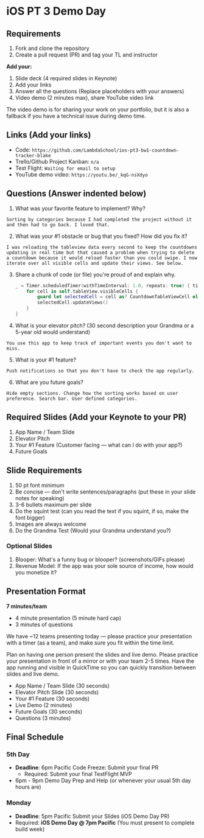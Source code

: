 # iOS PT 3 Demo Day

## Requirements

1. Fork and clone the repository
2. Create a pull request (PR) and tag your TL and instructor

**Add your:**

1. Slide deck (4 required slides in Keynote)
2. Add your links
3. Answer all the questions (Replace placeholders with your answers)
4. Video demo (2 minutes max), share YouTube video link

The video demo is for sharing your work on your portfolio, but it is also a fallback if you have a technical issue during demo time.

## Links (Add your links)

* Code: `https://github.com/LambdaSchool/ios-pt3-bw1-countdown-tracker-blake`
* Trello/Github Project Kanban: `n/a`
* Test Flight: `Waiting for email to setup`
* YouTube demo video: `https://youtu.be/_kqG-nsXdyo`

## Questions (Answer indented below)

1. What was your favorite feature to implement? Why?

`Sorting by categories because I had completed the project without it and then had to go back. I loved that.`

2. What was your #1 obstacle or bug that you fixed? How did you fix it?

`I was reloading the tableview data every second to keep the countdowns updating in real time but that caused a problem when trying to delete a countdown because it would reload faster than you could swipe. I now iterate over all visible cells and update their views. See below.`
  
3. Share a chunk of code (or file) you're proud of and explain why.

    ```swift
    _ = Timer.scheduledTimer(withTimeInterval: 1.0, repeats: true) { timer in
        for cell in self.tableView.visibleCells {
            guard let selectedCell = cell as? CountdownTableViewCell else {fatalError("Timer error!")}
            selectedCell.updateViews()
        }
    }
    ```
  
4. What is your elevator pitch? (30 second description your Grandma or a 5-year old would understand)

`You use this app to keep track of important events you don't want to miss.`
  
5. What is your #1 feature?

`Push notifications so that you don't have to check the app regularly.`
  
6. What are you future goals?

`Hide empty sections. Change how the sorting works based on user preference. Search bar. User defined categories.`

## Required Slides (Add your Keynote to your PR)

1. App Name / Team Slide
2. Elevator Pitch
3. Your #1 Feature (Customer facing — what can I do with your app?)
4. Future Goals

## Slide Requirements

1. 50 pt font minimum
2. Be concise — don't write sentences/paragraphs (put these in your slide notes for speaking)
3. 3-6 bullets maximum per slide
4. Do the squint test (can you read the text if you squint, if so, make the font bigger)
6. Images are always welcome
7. Do the Grandma Test (Would your Grandma understand you?)

### Optional Slides

1. Blooper: What's a funny bug or blooper? (screenshots/GIFs please)
2. Revenue Model: If the app was your sole source of income, how would you monetize it?

## Presentation Format

**7 minutes/team**

* 4 minute presentation (5 minute hard cap)
* 3 minutes of questions

We have ~12 teams presenting today — please practice your presentation with a timer (as a team), and make sure you fit within the time limit.

Plan on having one person present the slides and live demo. Please practice your presentation in front of a mirror or with your team 2-5 times. Have the app running and visible in QuickTime so you can quickly transition between slides and live demo.

* App Name / Team Slide (30 seconds)
* Elevator Pitch Slide (30 seconds)
* Your #1 Feature (30 seconds)
* Live Demo (2 minutes)
* Future Goals (30 seconds)
* Questions (3 minutes)

## Final Schedule

### 5th Day

* **Deadline**: 6pm Pacific Code Freeze: Submit your final PR
	* Required: Submit your final TestFlight MVP
* 6pm - 9pm Demo Day Prep and Help (or whenever your usual 5th day hours are)

### Monday

* **Deadline**: 5pm Pacific Submit your Slides (iOS Demo Day PR)
* Required: **iOS Demo Day @ 7pm Pacific** (You must present to complete build week)


